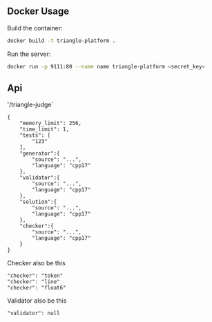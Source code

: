 

## Docker Usage

Build the container:
```sh
docker build -t triangle-platform .
```

Run the server:
```sh
docker run -p 9111:80 --name name triangle-platform <secret_key>
```

## Api
'/triangle-judge`
```
{
    "memory_limit": 256,
    "time_limit": 1,
    "tests": [
        "123"
    ],
    "generator":{
        "source": "...",
        "language": "cpp17"
    },
    "validator":{
        "source": "...",
        "language": "cpp17"
    },
    "solution":{
        "source": "...",
        "language": "cpp17"
    },
    "checker":{
        "source": "...",
        "language": "cpp17"
    }
}
```

Checker also be this
```
"checker": "token"
"checker": "line"
"checker": "float6"
```

Validator also be this
```
"validator": null
```